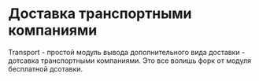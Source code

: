 Доставка транспортными компаниями
========================

Transport - простой модуль вывода дополнительного вида доставки - дотсавка транспортными компаниями.
Это все волишь форк от модуля бесплатной дсотавки.


